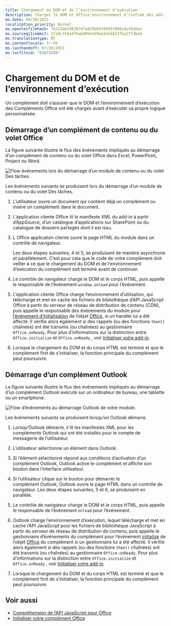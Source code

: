 ```yaml
---
title: Chargement du DOM et de l’environnement d’exécution
description: Chargez le DOM et Office’environnement d’runtime des add-ins.
ms.date: 04/20/2021
localization_priority: Normal
ms.openlocfilehash: 76322de3d830747a825b0934993f8801daf8a9ae
ms.sourcegitcommit: 3fa8c754a47bab909e559ae3e5d4237ba27fdbe4
ms.translationtype: MT
ms.contentlocale: fr-FR
ms.lasthandoff: 07/30/2021
ms.locfileid: "53671526"
---
```

# <a name="loading-the-dom-and-runtime-environment"></a>Chargement du DOM et de l’environnement d’exécution

Un complément doit s’assurer que le DOM et l’environnement d’exécution des Compléments Office ont été chargés avant d’exécuter sa propre logique personnalisée.

## <a name="startup-of-a-content-or-task-pane-add-in"></a>Démarrage d’un complément de contenu ou du volet Office

La figure suivante illustre le flux des événements impliqués au démarrage d’un complément de contenu ou du volet Office dans Excel, PowerPoint, Project ou Word.

![Flow événements lors du démarrage d’un module de contenu ou du volet Des tâches.](../images/office15-app-sdk-loading-dom-agave-runtime.png)

Les événements suivants se produisent lors du démarrage d’un module de contenu ou du volet Des tâches.

1. L’utilisateur ouvre un document qui contient déjà un complément ou insère un complément dans le document.

2. L’application cliente Office lit le manifeste XML du add-in à partir d’AppSource, d’un catalogue d’applications sur SharePoint ou du catalogue de dossiers partagés dont il est issu.

3. L Office application cliente ouvre la page HTML du module dans un contrôle de navigateur.

    Les deux étapes suivantes, 4 et 5, se produisent de manière asynchrone et parallèlement. C’est pour cela que le code de votre complément doit veiller à ce que le chargement du DOM et de l’environnement d’exécution du complément soit terminé avant de continuer.

4. Le contrôle de navigateur charge le DOM et le corps HTML, puis appelle le responsable de l’événement `window.onload` pour l’événement.

5. L’application cliente Office charge l’environnement d’utilisation, qui télécharge et met en cache les fichiers de bibliothèque d’API JavaScript Office à partir du serveur de réseau de distribution de contenu (CDN), puis appelle le responsable des événements du module pour [l’événement d’initialisation](/javascript/api/office#Office_initialize_reason_) de l’objet [Office,](/javascript/api/office) si un handler lui a été affecté. Il vérifie alors également si des rappels (ou des fonctions `then()` chaînées) ont été transmis (ou chaînées) au gestionnaire `Office.onReady`. Pour plus d’informations sur la distinction entre `Office.initialize` et `Office.onReady` , voir [Initialiser votre add-in](initialize-add-in.md).

6. Lorsque le chargement du DOM et du corps HTML est terminé et que le complément finit de s’initialiser, la fonction principale du complément peut poursuivre.


## <a name="startup-of-an-outlook-add-in"></a>Démarrage d’un complément Outlook

La figure suivante illustre le flux des événements impliqués au démarrage d’un complément Outlook exécuté sur un ordinateur de bureau, une tablette ou un smartphone.

![Flow d’événements au démarrage Outlook de votre module.](../images/outlook15-loading-dom-agave-runtime.png)

Les événements suivants se produisent lorsqu’un Outlook démarre.

1. Lorsqu’Outlook démarre, il lit les manifestes XML pour les compléments Outlook qui ont été installés pour le compte de messagerie de l’utilisateur.

2. L’utilisateur sélectionne un élément dans Outlook.

3. Si l’élément sélectionné répond aux conditions d’activation d’un complément Outlook, Outlook active le complément et affiche son bouton dans l’interface utilisateur.

4. Si l’utilisateur clique sur le bouton pour démarrer le complément Outlook, Outlook ouvre la page HTML dans un contrôle de navigateur. Les deux étapes suivantes, 5 et 6, se produisent en parallèle.

5. Le contrôle de navigateur charge le DOM et le corps HTML, puis appelle le responsable de l’événement `onload` pour l’événement.

6. Outlook charge l’environnement d’exécution, lequel télécharge et met en cache l’API JavaScript pour les fichiers de bibliothèque JavaScript à partir du serveur de réseau de distribution de contenu, puis appelle le gestionnaire d’événements du complément pour l’événement [initialize](/javascript/api/office#Office_initialize_reason_) de l’objet [Office](/javascript/api/office) du complément si un gestionnaire lui a été affecté. Il vérifie alors également si des rappels (ou des fonctions `then()` chaînées) ont été transmis (ou chaînées) au gestionnaire `Office.onReady`. Pour plus d’informations sur la distinction entre `Office.initialize` et `Office.onReady` , voir [Initialiser votre add-in](initialize-add-in.md).

7. Lorsque le chargement du DOM et du corps HTML est terminé et que le complément finit de s’initialiser, la fonction principale du complément peut poursuivre.

## <a name="see-also"></a>Voir aussi

- [Compréhension de l’API JavaScript pour Office](understanding-the-javascript-api-for-office.md)
- [Initialiser votre complément Office](initialize-add-in.md)
